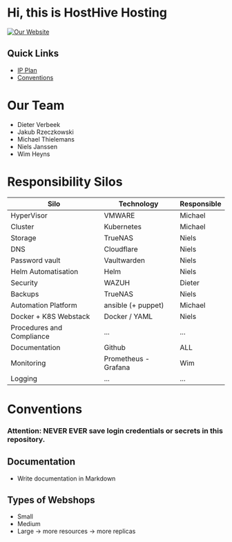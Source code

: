# Hi, this is HostHive Hosting

[![Our Website](https://img.shields.io/static/v1?label=Our&message=Website&color=blue)](http://172.24.1.81:30080)

## Quick Links
- [IP Plan](IPplan/ip.md)
- [Conventions](#conventions)

# Our Team

- Dieter Verbeek
- Jakub Rzeczkowski
- Michael Thielemans
- Niels Janssen
- Wim Heyns

# Responsibility Silos

| **Silo**               | **Technology**           | **Responsible**  |
|------------------------|--------------------------|-----------|
| HyperVisor             | VMWARE                   | Michael   |
| Cluster                | Kubernetes               | Michael   |
| Storage                | TrueNAS                  | Niels     |
| DNS                    | Cloudflare               | Niels     |
| Password vault         | Vaultwarden              | Niels     |
| Helm Automatisation    | Helm                     | Niels     |
| Security               | WAZUH                    | Dieter    |
| Backups                | TrueNAS                  | Niels     |
| Automation Platform    | ansible (+ puppet)       | Michael   |
| Docker + K8S Webstack  | Docker / YAML            | Niels     |
| Procedures and Compliance | ...                   | ...       |
| Documentation          | Github                   | ALL       | 
| Monitoring             | Prometheus - Grafana     | Wim       |
| Logging                | ...                      | ...       | 

# Conventions

### **Attention: NEVER EVER save login credentials or secrets in this repository.**

## Documentation
- Write documentation in Markdown

## Types of Webshops
- Small
- Medium
- Large -> more resources -> more replicas
